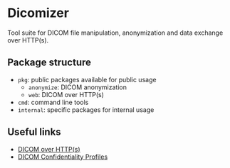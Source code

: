 # Dicomizer

Tool suite for DICOM file manipulation, anonymization and data exchange over HTTP(s).

## Package structure

- `pkg`: public packages available for public usage
  - `anonymize`: DICOM anonymization
  - `web`: DICOM over HTTP(s)
- `cmd`: command line tools
- `internal`: specific packages for internal usage

## Useful links

- [DICOM over HTTP(s)](https://dicom.nema.org/medical/dicom/current/output/pdf/part18.pdf)
- [DICOM Confidentiality Profiles](https://dicom.nema.org/medical/dicom/current/output/pdf/part15.pdf)

